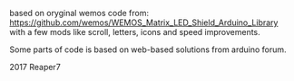 based on oryginal wemos code from:
https://github.com/wemos/WEMOS_Matrix_LED_Shield_Arduino_Library
with a few mods like scroll, letters, icons and speed improvements.

Some parts of code is based on web-based solutions from arduino forum.

2017 Reaper7